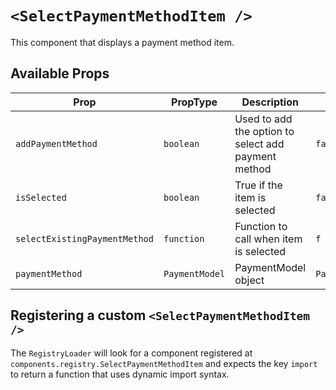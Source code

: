 # `<SelectPaymentMethodItem />`

This component that displays a payment method item.

## Available Props

| Prop                          | PropType       | Description                                         | Default        |
| ----------------------------- | -------------- | --------------------------------------------------- | -------------- |
| `addPaymentMethod`            | `boolean`      | Used to add the option to select add payment method | `false`        |
| `isSelected`                  | `boolean`      | True if the item is selected                        | `false`        |
| `selectExistingPaymentMethod` | `function`     | Function to call when item is selected              | `f => f`       |
| `paymentMethod`               | `PaymentModel` | PaymentModel object                                 | `PaymentModel` |

## Registering a custom `<SelectPaymentMethodItem />`

The `RegistryLoader` will look for a component registered at `components.registry.SelectPaymentMethodItem` and expects the key `import` to return a function that uses dynamic import syntax.
